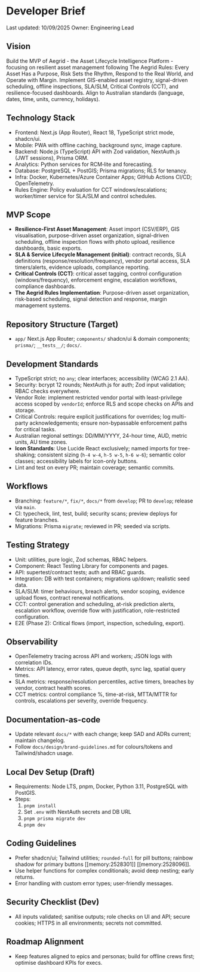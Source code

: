 # Developer Brief

Last updated: 10/09/2025
Owner: Engineering Lead

## Vision

Build the MVP of Aegrid - the Asset Lifecycle Intelligence Platform - focusing on resilient asset management following The Aegrid Rules: Every Asset Has a Purpose, Risk Sets the Rhythm, Respond to the Real World, and Operate with Margin. Implement GIS-enabled asset registry, signal-driven scheduling, offline inspections, SLA/SLM, Critical Controls (CCT), and resilience-focused dashboards. Align to Australian standards (language, dates, time, units, currency, holidays).

## Technology Stack

- Frontend: Next.js (App Router), React 18, TypeScript strict mode, shadcn/ui.
- Mobile: PWA with offline caching, background sync, image capture.
- Backend: Node.js (TypeScript) API with Zod validation, NextAuth.js (JWT sessions), Prisma ORM.
- Analytics: Python services for RCM‑lite and forecasting.
- Database: PostgreSQL + PostGIS; Prisma migrations; RLS for tenancy.
- Infra: Docker, Kubernetes/Azure Container Apps; GitHub Actions CI/CD; OpenTelemetry.
- Rules Engine: Policy evaluation for CCT windows/escalations; worker/timer service for SLA/SLM and control schedules.

## MVP Scope

- **Resilience-First Asset Management**: Asset import (CSV/ERP), GIS visualisation, purpose-driven asset organization, signal-driven scheduling, offline inspection flows with photo upload, resilience dashboards, basic exports.
- **SLA & Service Lifecycle Management (initial)**: contract records, SLA definitions (response/resolution/frequency), vendor portal access, SLA timers/alerts, evidence uploads, compliance reporting.
- **Critical Controls (CCT)**: critical asset tagging, control configuration (windows/frequency), enforcement engine, escalation workflows, compliance dashboards.
- **The Aegrid Rules Implementation**: Purpose-driven asset organization, risk-based scheduling, signal detection and response, margin management systems.

## Repository Structure (Target)

- `app/` Next.js App Router; `components/` shadcn/ui & domain components; `prisma/`; `__tests__/`; `docs/`.

## Development Standards

- TypeScript strict; no `any`; clear interfaces; accessibility (WCAG 2.1 AA).
- Security: bcrypt 12 rounds; NextAuth.js for auth; Zod input validation; RBAC checks everywhere.
- Vendor Role: implement restricted vendor portal with least-privilege access scoped by `vendorId`; enforce RLS and scope checks on APIs and storage.
- Critical Controls: require explicit justifications for overrides; log multi-party acknowledgements; ensure non-bypassable enforcement paths for critical tasks.
- Australian regional settings: DD/MM/YYYY, 24-hour time, AUD, metric units, AU time zones.
- **Icon Standards**: Use Lucide React exclusively; named imports for tree-shaking; consistent sizing (`h-4 w-4`, `h-5 w-5`, `h-6 w-6`); semantic color classes; accessibility labels for icon-only buttons.
- Lint and test on every PR; maintain coverage; semantic commits.

## Workflows

- Branching: `feature/*`, `fix/*`, `docs/*` from `develop`; PR to `develop`; release via `main`.
- CI: typecheck, lint, test, build; security scans; preview deploys for feature branches.
- Migrations: Prisma `migrate`; reviewed in PR; seeded via scripts.

## Testing Strategy

- Unit: utilities, pure logic, Zod schemas, RBAC helpers.
- Component: React Testing Library for components and pages.
- API: supertest/contract tests; auth and RBAC guards.
- Integration: DB with test containers; migrations up/down; realistic seed data.
- SLA/SLM: timer behaviours, breach alerts, vendor scoping, evidence upload flows, contract renewal notifications.
- CCT: control generation and scheduling, at-risk prediction alerts, escalation workflow, override flow with justification, role-restricted configuration.
- E2E (Phase 2): Critical flows (import, inspection, scheduling, export).

## Observability

- OpenTelemetry tracing across API and workers; JSON logs with correlation IDs.
- Metrics: API latency, error rates, queue depth, sync lag, spatial query times.
- SLA metrics: response/resolution percentiles, active timers, breaches by vendor, contract health scores.
- CCT metrics: control compliance %, time-at-risk, MTTA/MTTR for controls, escalations per severity, override frequency.

## Documentation-as-code

- Update relevant `docs/*` with each change; keep SAD and ADRs current; maintain changelog.
- Follow `docs/design/brand-guidelines.md` for colours/tokens and Tailwind/shadcn usage.

## Local Dev Setup (Draft)

- Requirements: Node LTS, pnpm, Docker, Python 3.11, PostgreSQL with PostGIS.
- Steps:
  1. `pnpm install`
  2. Set `.env` with NextAuth secrets and DB URL
  3. `pnpm prisma migrate dev`
  4. `pnpm dev`

## Coding Guidelines

- Prefer shadcn/ui; Tailwind utilities; `rounded-full` for pill buttons; rainbow shadow for primary buttons [[memory:2528301]] [[memory:2528096]].
- Use helper functions for complex conditionals; avoid deep nesting; early returns.
- Error handling with custom error types; user-friendly messages.

## Security Checklist (Dev)

- All inputs validated; sanitise outputs; role checks on UI and API; secure cookies; HTTPS in all environments; secrets not committed.

## Roadmap Alignment

- Keep features aligned to epics and personas; build for offline crews first; optimise dashboard KPIs for execs.
